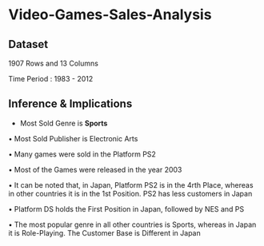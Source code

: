 # Video-Games-Sales-Analysis

## Dataset
1907 Rows and 13 Columns 

Time Period : 1983 - 2012

## Inference & Implications
 - Most Sold Genre is **Sports**
   
•	Most Sold Publisher is Electronic Arts

•	Many games were sold in the Platform PS2

•	Most of the Games were released in the year 2003

•	It can be noted that, in Japan, Platform PS2 is in the 4rth Place, whereas in other countries it is in the 1st Position. PS2 has less customers in Japan

•	Platform DS holds the First Position in Japan, followed by NES and PS

•	The most popular genre in all other countries is Sports, whereas in Japan it is Role-Playing. The Customer Base is Different in Japan
